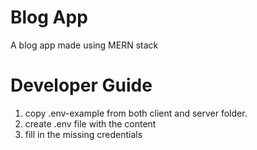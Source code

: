 # Blog App

A blog app made using MERN stack

# Developer Guide

1. copy .env-example from both client and server folder.
2. create .env file with the content
3. fill in the missing credentials
